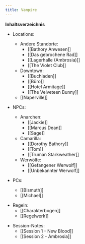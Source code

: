 ```yaml
---
title: Vampire
---
```

**Inhaltsverzeichnis**
- Locations:
	- Andere Standorte:
		- [[Bathory Anwesen]]
		- [[Das gebrochene Rad]]
		- [[Lagerhalle (Ambrosia)]]
		- [[The Violet Club]]
	* Downtown:
		* [[Buchladen]]
		* [[Büro]]
		* [[Hotel Armitage]]
		* [[The Velveteen Bunny]]
	* [[Naperville]]

- NPCs:
	- Anarchen:
		- [[Jackie]]
		- [[Marcus Dean]]
		- [[Sage]]
	- Camarilla:
		- [[Dorothy Bathory]]
		- [[Tom]]
		- [[Truman Starkweather]]
	- Werwölfe:
		- [[Gefangener Werwolf]]
		- [[Unbekannter Werwolf]]
- PCs:
	- [[Bismuth]]
	- [[Michael]]
* Regeln:
	* [[Charakterbogen]]
	* [[Regelwerk]]
- Session-Notes:
	- [[Session 1 - New Blood]]
	- [[Session 2 - Ambrosia]]